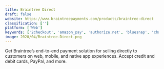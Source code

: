 ```yaml
---
title: Braintree Direct
draft: false 
website: https://www.braintreepayments.com/products/braintree-direct
classification: ['']
platform: ['Web']
keywords: ['2checkout', 'amazon_pay', 'authorize.net', 'bluesnap', 'chargebee', 'chargent', 'ebizcharge', 'epx', 'financialforce_financial_management', 'intacct', 'paypal', 'paypal_here', 'paysimple', 'payoneer', 'pinpayments', 'saasoptics', 'stripe_billing', 'wepay', 'worldpay']
image: 2020/04/Braintree-Direct.png
---
```

Get Braintree’s end-to-end payment solution for selling directly to customers on web, mobile, and native app experiences. Accept credit and debit cards, PayPal, and more.